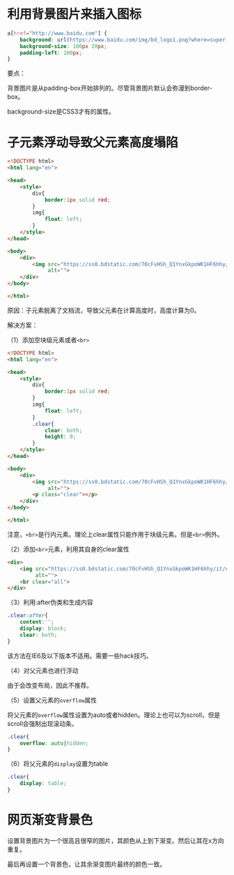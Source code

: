 # 利用背景图片来插入图标

```css
a[href="http://www.baidu.com"] {
    background: url(https://www.baidu.com/img/bd_logo1.png?where=super) no-repeat left center;
    background-size: 100px 20px;
    padding-left: 100px;
}
```

要点：

背景图片是从padding-box开始排列的。尽管背景图片默认会弥漫到border-box。

background-size是CSS3才有的属性。

# 子元素浮动导致父元素高度塌陷

```html
<!DOCTYPE html>
<html lang="en">

<head>
    <style>
        div{
            border:1px solid red;
        }
        img{
            float: left;
        }
    </style>
</head>

<body>
    <div>
        <img src="https://ss0.bdstatic.com/70cFvHSh_Q1YnxGkpoWK1HF6hhy/it/u=1645710608,4064735852&fm=27&gp=0.jpg"
             alt="">
    </div>
</body>

</html>
```

原因：子元素脱离了文档流，导致父元素在计算高度时，高度计算为0。

解决方案：

（1）添加空块级元素或者`<br>`

```html
<!DOCTYPE html>
<html lang="en">

<head>
    <style>
        div{
            border:1px solid red;
        }
        img{
            float: left;
        }
        .clear{
            clear: both;
            height: 0;
        }
    </style>
</head>

<body>
    <div>
        <img src="https://ss0.bdstatic.com/70cFvHSh_Q1YnxGkpoWK1HF6hhy/it/u=1645710608,4064735852&fm=27&gp=0.jpg"
             alt="">
        <p class="clear"></p>
    </div>
</body>

</html>
```

注意，`<br>`是行内元素。理论上clear属性只能作用于块级元素。但是`<br>`例外。

（2）添加`<br>`元素，利用其自身的clear属性

```html
<div>
    <img src="https://ss0.bdstatic.com/70cFvHSh_Q1YnxGkpoWK1HF6hhy/it/u=1645710608,4064735852&fm=27&gp=0.jpg"
         alt="">
    <br clear="all">
</div>
```

（3）利用:after伪类和生成内容

```css
.clear:after{
    content:'';
    display: block;
    clear: both;
}
```

该方法在IE6及以下版本不适用。需要一些hack技巧。

（4）对父元素也进行浮动

由于会改变布局，因此不推荐。

（5）设置父元素的`overflow`属性

将父元素的`overflow`属性设置为auto或者hidden。理论上也可以为scroll，但是scroll会强制出现滚动条。

```css
.clear{
    overflow: auto|hidden;
}
```

 （6）将父元素的`display`设置为table

```css
.clear{
    display: table;
}
```



# 网页渐变背景色

设置背景图片为一个很高且很窄的图片，其颜色从上到下渐变。然后让其在x方向重复。

最后再设置一个背景色，让其余渐变图片最终的颜色一致。

